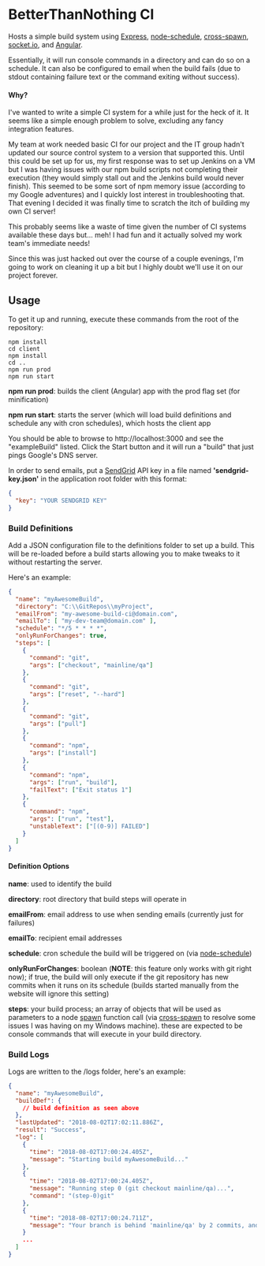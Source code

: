 # BetterThanNothing CI

Hosts a simple build system using [Express](https://expressjs.com/), [node-schedule](https://www.npmjs.com/package/node-schedule), [cross-spawn](https://www.npmjs.com/package/cross-spawn), [socket.io](https://socket.io/), and [Angular](https://angular.io/).

Essentially, it will run console commands in a directory and can do so on a schedule. It can also be configured to email when the build fails (due to stdout containing failure text or the command exiting without success).

#### Why?

I've wanted to write a simple CI system for a while just for the heck of it. It seems like a simple enough problem to solve, excluding any fancy integration features.

My team at work needed basic CI for our project and the IT group hadn't updated our source control system to a version that supported this. Until this could be set up for us, my first response was to set up Jenkins on a VM but I was having issues with our npm build scripts not completing their execution (they would simply stall out and the Jenkins build would never finish). This seemed to be some sort of npm memory issue (according to my Google adventures) and I quickly lost interest in troubleshooting that. That evening I decided it was finally time to scratch the itch of building my own CI server!

This probably seems like a waste of time given the number of CI systems available these days but... meh! I had fun and it actually solved my work team's immediate needs!

Since this was just hacked out over the course of a couple evenings, I'm going to work on cleaning it up a bit but I highly doubt we'll use it on our project forever.

## Usage

To get it up and running, execute these commands from the root of the repository:

```
npm install
cd client
npm install
cd ..
npm run prod
npm run start
```
**npm run prod**: builds the client (Angular) app with the prod flag set (for minification)

**npm run start**: starts the server (which will load build definitions and schedule any with cron schedules), which hosts the client app

You should be able to browse to http://localhost:3000 and see the "exampleBuild" listed. Click the Start button and it will run a "build" that just pings Google's DNS server.

In order to send emails, put a [SendGrid](https://sendgrid.com/) API key in a file named **'sendgrid-key.json'** in the application root folder with this format:
```JSON
{
  "key": "YOUR SENDGRID KEY"
}
```

### Build Definitions
Add a JSON configuration file to the definitions folder to set up a build. This will be re-loaded before a build starts allowing you to make tweaks to it without restarting the server.

Here's an example:

```JSON
{
  "name": "myAwesomeBuild",
  "directory": "C:\\GitRepos\\myProject",
  "emailFrom": "my-awesome-build-ci@domain.com",
  "emailTo": [ "my-dev-team@domain.com" ],
  "schedule": "*/5 * * * *",
  "onlyRunForChanges": true,
  "steps": [
    {
      "command": "git",
      "args": ["checkout", "mainline/qa"]
    },
    {
      "command": "git",
      "args": ["reset", "--hard"]
    },
    {
      "command": "git",
      "args": ["pull"]
    },
    {
      "command": "npm",
      "args": ["install"]
    },
    {
      "command": "npm",
      "args": ["run", "build"],
      "failText": ["Exit status 1"]
    },
    {
      "command": "npm",
      "args": ["run", "test"],
      "unstableText": ["[(0-9)] FAILED"]
    }
  ]
}
```
#### Definition Options
**name**: used to identify the build

**directory**: root directory that build steps will operate in

**emailFrom**: email address to use when sending emails (currently just for failures)

**emailTo**: recipient email addresses

**schedule**: cron schedule the build will be triggered on (via [node-schedule](https://www.npmjs.com/package/node-schedule))

**onlyRunForChanges**: boolean (**NOTE**: this feature only works with git right now); if true, the build will only execute if the git repository has new commits when it runs on its schedule (builds started manually from the website will ignore this setting)

**steps**: your build process; an array of objects that will be used as parameters to a node [spawn](https://nodejs.org/api/child_process.html#child_process_child_process_spawn_command_args_options) function call (via [cross-spawn](https://www.npmjs.com/package/cross-spawn) to resolve some issues I was having on my Windows machine). these are expected to be console commands that will execute in your build directory.

### Build Logs
Logs are written to the /logs folder, here's an example:
```JSON
{
  "name": "myAwesomeBuild",
  "buildDef": {
    // build definition as seen above
  },
  "lastUpdated": "2018-08-02T17:02:11.886Z",
  "result": "Success",
  "log": [
    {
      "time": "2018-08-02T17:00:24.405Z",
      "message": "Starting build myAwesomeBuild..."
    },
    {
      "time": "2018-08-02T17:00:24.405Z",
      "message": "Running step 0 (git checkout mainline/qa)...",
      "command": "(step-0)git"
    },
    {
      "time": "2018-08-02T17:00:24.711Z",
      "message": "Your branch is behind 'mainline/qa' by 2 commits, and can be fast-forwarded."
    }
    ...
  ]
}
```